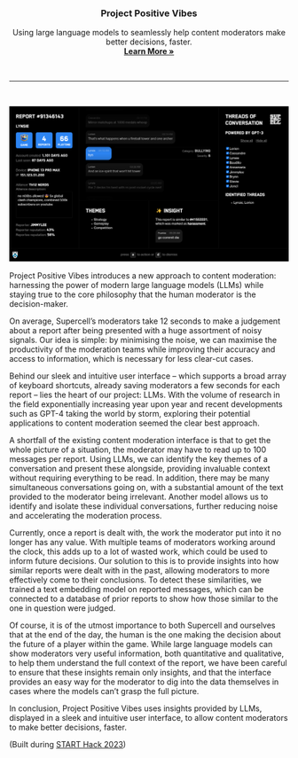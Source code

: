 <div align="center">
  <h3 align="center">Project Positive Vibes</h3>

  <p align="center">
    Using large language models to seamlessly help content moderators make better decisions, faster.<br>
    <a href="https://raw.githubusercontent.com/w-henderson/ProjectPositiveVibes/master/presentation.pdf"><strong>Learn More »</strong></a>
  </p><br>
</div>

<hr><br>

![Screenshot](screenshots/dashboard.png)

Project Positive Vibes introduces a new approach to content moderation: harnessing the power of modern large language models (LLMs) while staying true to the core philosophy that the human moderator is the decision-maker.

On average, Supercell’s moderators take 12 seconds to make a judgement about a report after being presented with a huge assortment of noisy signals. Our idea is simple: by minimising the noise, we can maximise the productivity of the moderation teams while improving their accuracy and access to information, which is necessary for less clear-cut cases.

Behind our sleek and intuitive user interface – which supports a broad array of keyboard shortcuts, already saving moderators a few seconds for each report – lies the heart of our project: LLMs. With the volume of research in the field exponentially increasing year upon year and recent developments such as GPT-4 taking the world by storm, exploring their potential applications to content moderation seemed the clear best approach.

A shortfall of the existing content moderation interface is that to get the whole picture of a situation, the moderator may have to read up to 100 messages per report. Using LLMs, we can identify the key themes of a conversation and present these alongside, providing invaluable context without requiring everything to be read. In addition, there may be many simultaneous conversations going on, with a substantial amount of the text provided to the moderator being irrelevant. Another model allows us to identify and isolate these individual conversations, further reducing noise and accelerating the moderation process.

Currently, once a report is dealt with, the work the moderator put into it no longer has any value. With multiple teams of moderators working around the clock, this adds up to a lot of wasted work, which could be used to inform future decisions. Our solution to this is to provide insights into how similar reports were dealt with in the past, allowing moderators to more effectively come to their conclusions. To detect these similarities, we trained a text embedding model on reported messages, which can be connected to a database of prior reports to show how those similar to the one in question were judged.

Of course, it is of the utmost importance to both Supercell and ourselves that at the end of the day, the human is the one making the decision about the future of a player within the game. While large language models can show moderators very useful information, both quantitative and qualitative, to help them understand the full context of the report, we have been careful to ensure that these insights remain only insights, and that the interface provides an easy way for the moderator to dig into the data themselves in cases where the models can’t grasp the full picture.

In conclusion, Project Positive Vibes uses insights provided by LLMs, displayed in a sleek and intuitive user interface, to allow content moderators to make better decisions, faster.

(Built during [START Hack 2023](https://www.startglobal.org/start-hack))